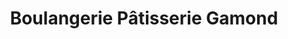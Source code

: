 ---
title: "Boulangerie Pâtisserie Gamond"
url: /grenoble/boulangerie-patisserie-gamond/
shop: Bäckerei
---